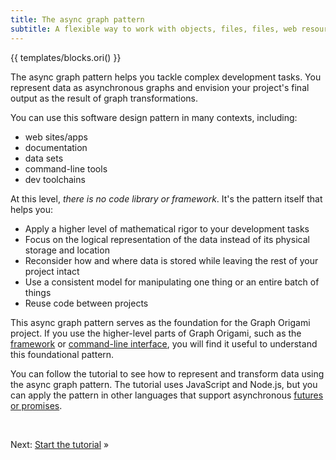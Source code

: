 ```yaml
---
title: The async graph pattern
subtitle: A flexible way to work with objects, files, files, web resources, and more
---
```


{{ templates/blocks.ori() }}

The async graph pattern helps you tackle complex development tasks. You represent data as asynchronous graphs and envision your project's final output as the result of graph transformations.

You can use this software design pattern in many contexts, including:

- web sites/apps
- documentation
- data sets
- command-line tools
- dev toolchains

At this level, _there is no code library or framework_. It's the pattern itself that helps you:

- Apply a higher level of mathematical rigor to your development tasks
- Focus on the logical representation of the data instead of its physical storage and location
- Reconsider how and where data is stored while leaving the rest of your project intact
- Use a consistent model for manipulating one thing or an entire batch of things
- Reuse code between projects

This async graph pattern serves as the foundation for the Graph Origami project. If you use the higher-level parts of Graph Origami, such as the [framework](/framework/) or [command-line interface](/cli/), you will find it useful to understand this foundational pattern.

You can follow the tutorial to see how to represent and transform data using the async graph pattern. The tutorial uses JavaScript and Node.js, but you can apply the pattern in other languages that support asynchronous [futures or promises](https://en.wikipedia.org/wiki/Futures_and_promises).

&nbsp;

Next: [Start the tutorial](start.html) »
